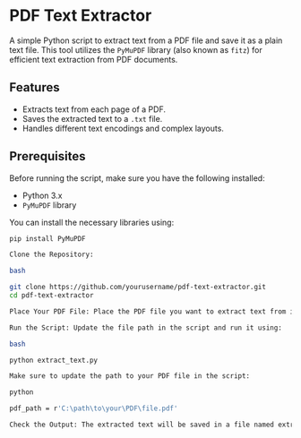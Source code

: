 # PDF Text Extractor

A simple Python script to extract text from a PDF file and save it as a plain text file. This tool utilizes the `PyMuPDF` library (also known as `fitz`) for efficient text extraction from PDF documents.

## Features

- Extracts text from each page of a PDF.
- Saves the extracted text to a `.txt` file.
- Handles different text encodings and complex layouts.

## Prerequisites

Before running the script, make sure you have the following installed:

- Python 3.x
- `PyMuPDF` library

You can install the necessary libraries using:

```bash
pip install PyMuPDF

Clone the Repository:

bash

git clone https://github.com/yourusername/pdf-text-extractor.git
cd pdf-text-extractor

Place Your PDF File: Place the PDF file you want to extract text from in the root directory of the repository.

Run the Script: Update the file path in the script and run it using:

bash

python extract_text.py

Make sure to update the path to your PDF file in the script:

python

pdf_path = r'C:\path\to\your\PDF\file.pdf'

Check the Output: The extracted text will be saved in a file named extracted_text.txt in the same directory.
